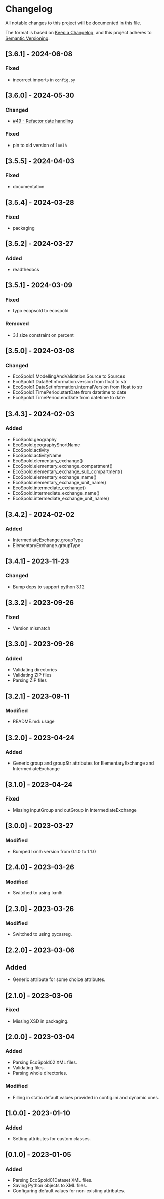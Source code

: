 # Changelog

All notable changes to this project will be documented in this file.

The format is based on [Keep a Changelog](https://keepachangelog.com/en/1.0.0/),
and this project adheres to [Semantic Versioning](https://semver.org/spec/v2.0.0.html).

## [3.6.1] - 2024-06-08

### Fixed

- incorrect imports in `config.py`

## [3.6.0] - 2024-05-30

### Changed

- [#49 - Refactor date handling](https://github.com/brightway-lca/pyecospold/pull/49)

### Fixed

- pin to old version of `lxmlh`

## [3.5.5] - 2024-04-03

### Fixed

- documentation

## [3.5.4] - 2024-03-28

### Fixed

- packaging

## [3.5.2] - 2024-03-27

### Added

- readthedocs

## [3.5.1] - 2024-03-09

### Fixed

- typo ecopsold to ecospold

### Removed

- 3.1 size constraint on percent

## [3.5.0] - 2024-03-08

### Changed

- EcoSpold1.ModellingAndValidation.Source to Sources
- EcoSpold1.DataSetInformation.version from float to str
- EcoSpold1.DataSetInformation.internalVersion from float to str
- EcoSpold1.TimePeriod.startDate from datetime to date
- EcoSpold1.TimePeriod.endDate from datetime to date


## [3.4.3] - 2024-02-03

### Added

- EcoSpold.geography
- EcoSpold.geographyShortName
- EcoSpold.activity
- EcoSpold.activityName
- EcoSpold.elementary_exchange()
- EcoSpold.elementary_exchange_compartment()
- EcoSpold.elementary_exchange_sub_compartment()
- EcoSpold.elementary_exchange_name()
- EcoSpold.elementary_exchange_unit_name()
- EcoSpold.intermediate_exchange()
- EcoSpold.intermediate_exchange_name()
- EcoSpold.intermediate_exchange_unit_name()

## [3.4.2] - 2024-02-02

### Added

- IntermediateExchange.groupType
- ElementaryExchange.groupType

## [3.4.1] - 2023-11-23

### Changed

- Bump deps to support python 3.12

## [3.3.2] - 2023-09-26

### Fixed
- Version mismatch

## [3.3.0] - 2023-09-26

### Added
- Validating directories
- Validating ZIP files
- Parsing ZIP files

## [3.2.1] - 2023-09-11

### Modified
- README.md: usage

## [3.2.0] - 2023-04-24

### Added
- Generic group and groupStr attributes for ElementaryExchange and IntermediateExchange

## [3.1.0] - 2023-04-24

### Fixed
- Missing inputGroup and outGroup in IntermediateExchange

## [3.0.0] - 2023-03-27

### Modified
- Bumped lxmlh version from 0.1.0 to 1.1.0

## [2.4.0] - 2023-03-26

### Modified
- Switched to using lxmlh.

## [2.3.0] - 2023-03-26

### Modified
- Switched to using pycasreg.

## [2.2.0] - 2023-03-06

## Added
- Generic attribute for some choice attributes.

## [2.1.0] - 2023-03-06

### Fixed
- Missing XSD in packaging.

## [2.0.0] - 2023-03-04

### Added
- Parsing EcoSpold02 XML files.
- Validating files.
- Parsing whole directories.

### Modified
- Filling in static default values provided in config.ini and dynamic ones.

## [1.0.0] - 2023-01-10

### Added
- Setting attributes for custom classes.

## [0.1.0] - 2023-01-05

### Added
- Parsing EcoSpold01Dataset XML files.
- Saving Python objects to XML files.
- Configuring default values for non-existing attributes.
